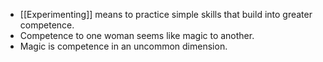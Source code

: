 - [[Experimenting]] means to practice simple skills that build into greater competence.
- Competence to one woman seems like magic to another.
- Magic is competence in an uncommon dimension.